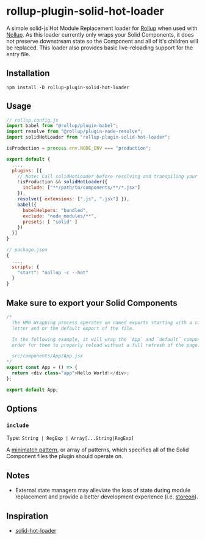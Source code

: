 # rollup-plugin-solid-hot-loader

A simple solid-js Hot Module Replacement loader for [Rollup](https://rollupjs.org) when used with [Nollup](https://github.com/PepsRyuu/nollup). As this loader currently only wraps your Solid Components, it does not preserve downstream state so the Component and all of it's children will be replaced. This loader also provides basic live-reloading support for the entry file.

## Installation

`npm install -D rollup-plugin-solid-hot-loader`

## Usage

```js
// rollup.config.js
import babel from "@rollup/plugin-babel";
import resolve from "@rollup/plugin-node-resolve";
import solidHotLoader from "rollup-plugin-solid-hot-loader";

isProduction = process.env.NODE_ENV === "production";

export default {
  ...,
  plugins: [{
    // Note: Call solidHotLoader before resolving and transpiling your code.
    !isProduction && solidHotLoader({
      include: ["**/path/to/components/**/*.jsx"]
    }),
    resolve({ extensions: [".js", ".jsx"] }),
    babel({
      babelHelpers: "bundled",
      exclude: "node_modules/**",
      presets: [ "solid" ]
    })
  }]
}

```

```js
// package.json
{
  ...,
  scripts: {
    "start": "nollup -c --hot"
  }
}
```

## Make sure to export your Solid Components

```js
/*
  The HMR Wrapping process operates on named exports starting with a capital
  letter and or the default export of the file.

  In the following example, it will wrap the `App` and `default` components in
  order for them to properly reload without a full refresh of the page.

  src/components/App/App.jsx
*/
export const App = () => {
  return <div class="app">Hello World!</div>;
};

export default App;
```

## Options

### `include`

Type: `String | RegExp | Array[...String|RegExp]`

A [minimatch pattern](https://github.com/isaacs/minimatch), or array of patterns, which specifies all of the Solid Component files the plugin should operate on.

## Notes

- External state managers may alleviate the loss of state during module replacement and provide a better development experience (i.e. [storeon](https://github.com/storeon/solidjs)).

## Inspiration

- [solid-hot-loader](https://github.com/ryansolid/solid-hot-loader)
